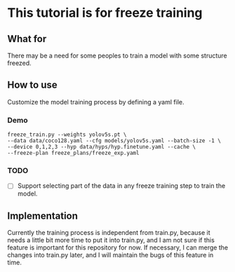 # This tutorial is for freeze training

## What for
There may be a need for some peoples to train a model with some structure freezed.

## How to use
Customize the model training process by defining a yaml file.

### Demo
```
freeze_train.py --weights yolov5s.pt \
--data data/coco128.yaml --cfg models/yolov5s.yaml --batch-size -1 \
--device 0,1,2,3 --hyp data/hyps/hyp.finetune.yaml --cache \
--freeze-plan freeze_plans/freeze_exp.yaml
```

### TODO
- [ ] Support selecting part of the data in any freeze training step to train the model.

## Implementation
Currently the training process is independent from train.py, because it needs a little bit more time to put it into train.py, and I am not sure if this feature is important for this repository for now. If necessary, I can merge the changes into train.py later, and I will maintain the bugs of this feature in time.
